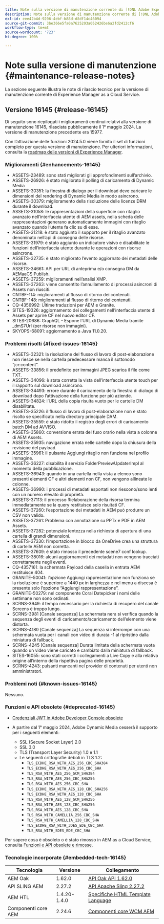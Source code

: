 ```yaml
---
title: Note sulla versione di manutenzione corrente di [!DNL Adobe Experience Manager]  as a Cloud Service.
description: Note sulla versione di manutenzione corrente di [!DNL Adobe Experience Manager]  as a Cloud Service.
exl-id: eee42b4d-9206-4ebf-b88d-d8df14c46094
source-git-commit: 3be366e5fa0a7625203a052426be6a2fd2412cf6
workflow-type: tm+mt
source-wordcount: '723'
ht-degree: 100%

---
```


# Note sulla versione di manutenzione {#maintenance-release-notes}

La sezione seguente illustra le note di rilascio tecnico per la versione di manutenzione corrente di Experience Manager as a Cloud Service.

## Versione 16145 {#release-16145}

Di seguito sono riepilogati i miglioramenti continui relativi alla versione di manutenzione 16145, rilasciata pubblicamente il 1° maggio 2024. La versione di manutenzione precedente era 15977.

Con l’attivazione delle funzioni 2024.5.0 viene fornito il set di funzioni completo per questa versione di manutenzione. Per ulteriori informazioni, consulta la [roadmap delle versioni di Experience Manager](https://experienceleague.adobe.com/it/docs/experience-manager-release-information/aem-release-updates/update-releases-roadmap).

### Miglioramenti {#enhancements-16145}

* ASSETS-23489: sono stati migliorati gli approfondimenti sull’archivio.
* ASSETS-26926: è stato migliorato il polling di caricamento di Dynamic Media
* ASSETS-30351: la finestra di dialogo per il download deve caricare le dimensioni del rendering di Dynamic Media in modo asincrono.
* ASSETS-30379: miglioramento della risoluzione delle licenze DRM durante il download.
* ASSETS-31058: le rappresentazioni della superficie con ritaglio avanzato nell’interfaccia utente di AEM assets, nella scheda delle rappresentazioni generano automaticamente immagini con ritaglio avanzato quando l’utente fa clic su di esse.
* ASSETS-31218: è stato aggiunto il supporto per il ritaglio avanzato denominato nell’api di consegna delle risorse.
* ASSETS-31979: è stato aggiunto un indicatore visivo e disabilitate le funzioni dell’interfaccia utente durante le operazioni con risorse asincrone.
* ASSETS-32735: è stato migliorato l’evento aggiornato dei metadati delle risorse.
* ASSETS-34661: API per URL di anteprima e/o consegna DM da AEMaaCS Publish.
* ASSETS-37259: miglioramenti nell’analisi XMP.
* ASSETS-37263: viene consentito l’annullamento di processi asincroni di Assets non riusciti.
* CNTBF-114: miglioramenti al flusso di ritorno dei contenuti.
* CNTBF-148: miglioramenti al flusso di ritorno dei contenuti.
* CQ-4356992: Ultime traduzioni per AEM e Granite.
* SITES-19326: aggiornamento dei collegamenti nell’interfaccia utente di Assets per aprire CF nel nuovo editor CF.
* SITES-20686: GraphQL - Espone l’URL di Dynamic Media tramite _dmS7Url (per risorse non immagini).
* SKYOPS-68091: aggiornamento a Java 11.0.20.

### Problemi risolti {#fixed-issues-16145}

* ASSETS-32321: la risoluzione del flusso di lavoro di post-elaborazione non riesce se nella cartella predecessore manca il sottonodo “jcr:content”.
* ASSETS-33856: il predefinito per immagini JPEG scarica il file come TXT.
* ASSETS-34096: è stata corretta la vista dell’interfaccia utente touch per il rapporto sul download asincrono.
* ASSETS-34493: errore durante il caricamento della finestra di dialogo di download dopo l’attivazione della funzione per più aziende.
* ASSETS-34824: l’URL della copia risulta vuoto per le cartelle DM disabilitate.
* ASSETS-35226: il flusso di lavoro di post-elaborazione non è stato risolto se specificato nella directory principale DAM.
* ASSETS-35559: è stato ridotto il registro degli errori di caricamento batch DM ad AVVISO.
* ASSETS-35860: conversione errata del fuso orario nella vista a colonne di AEM Assets.
* ASSETS-35935: navigazione errata nelle cartelle dopo la chiusura della revisione del payload.
* ASSETS-35961: il pulsante Aggiungi ritaglio non funziona nel profilo immagine.
* ASSETS-36227: disabilita il servizio FolderPreviewUpdaterImpl al momento della pubblicazione.
* ASSETS-36943: quando in una cartella nella vista a elenco sono presenti elementi CF e altri elementi non CF, non vengono allineate le colonne.
* ASSETS-36990: i processi di metadati esportati non riescono/sono lenti con un numero elevato di proprietà.
* ASSETS-37113: il processo Rielaborazione della risorsa termina immediatamente se la query restituisce solo risultati CF.
* ASSETS-37260: l’esportazione dei metadati in AEM può produrre un CSV non valido.
* ASSETS-37261: Problema con annotazione su PPTx e PDF in AEM Assets.
* ASSETS-37282: potenziale lentezza nella richiesta di apertura di una cartella di grandi dimensioni.
* ASSETS-37330: l’importazione in blocco da OneDrive crea una struttura di cartelle AEM non corretta.
* ASSETS-37609: è stato rimosso il precedente scene7 conf lookup.
* ASSETS-38016: alcuni aggiornamenti dei metadati non vengono tracciati correttamente negli eventi.
* CQ-4357161: la schermata Payload della casella in entrata AEM restituisce 404.
* GRANITE-50041: l’opzione Aggiungi rappresentazione non funziona se la risoluzione è superiore a 1440 px in larghezza e nel menu a discesa è presente solo l’opzione “Aggiungi rappresentazione”.
* GRANITE-50279: nel componente Coral Datepicker i nomi delle settimane non sono ordinati.
* SCRNS-3949: il tempo necessario per la richiesta di recupero del canale Screens è troppo lungo.
* SCRNS-3981 [Canale sequenza] La schermata nera si verifica quando la sequenza degli eventi di caricamento/scaricamento dell’elemento viene distorta.
* SCRNS-4180 [Canale sequenza] La sequenza si interrompe con una schermata vuota per i canali con video di durata -1 al ripristino dalla miniatura di fallback.
* SCRNS-4245 [Canale sequenza] Durata limitata della schermata vuota quando un video viene caricato e cambiato dalla miniatura di fallback.
* SITES-16055: sono stati corretti i collegamenti a Live Copy e alla relativa origine all’interno della rispettiva pagina delle proprietà.
* SCRNS-4243: pulsanti mancanti nel provider di contenuti per utenti non amministratori.

### Problemi noti {#known-issues-16145}

Nessuno.

### Funzioni e API obsolete {#deprecated-16145}

* [Credenziali JWT in Adobe Developer Console obsolete](/help/security/jwt-credentials-deprecation-in-adobe-developer-console.md)

* A partire dal 1° maggio 2024, Adobe Dynamic Media cesserà il supporto per i seguenti elementi:

   * SSL (Secure Socket Layer) 2.0
   * SSL 3.0
   * TLS (Transport Layer Security) 1.0 e 1.1
   * Le seguenti crittografie deboli in TLS 1.2:
      * `TLS_ECDHE_RSA_WITH_AES_256_CBC_SHA384`
      * `TLS_ECDHE_RSA_WITH_AES_256_CBC_SHA`
      * `TLS_RSA_WITH_AES_256_GCM_SHA384`
      * `TLS_RSA_WITH_AES_256_CBC_SHA256`
      * `TLS_RSA_WITH_AES_256_CBC_SHA`
      * `TLS_ECDHE_RSA_WITH_AES_128_CBC_SHA256`
      * `TLS_ECDHE_RSA_WITH_AES_128_CBC_SHA`
      * `TLS_RSA_WITH_AES_128_GCM_SHA256`
      * `TLS_RSA_WITH_AES_128_CBC_SHA256`
      * `TLS_RSA_WITH_AES_128_CBC_SHA`
      * `TLS_RSA_WITH_CAMELLIA_256_CBC_SHA`
      * `TLS_RSA_WITH_CAMELLIA_128_CBC_SHA`
      * `TLS_ECDHE_RSA_WITH_3DES_EDE_CBC_SHA`
      * `TLS_RSA_WITH_SDES_EDE_CBC_SHA`


Per sapere cosa è obsoleto o è stato rimosso in AEM as a Cloud Service, consulta [Funzioni e API obsolete e rimosse](/help/release-notes/deprecated-removed-features.md).

### Tecnologie incorporate {#embedded-tech-16145}

| Tecnologia | Versione | Collegamento |
|---|---|---|
| AEM Oak | 1.62.0 | [API Oak API 1.62.0](https://www.javadoc.io/doc/org.apache.jackrabbit/oak-api/1.62.0/index.html) |
| API SLING AEM | 2.27.2 | [API Apache Sling 2.27.2](https://www.javadoc.io/doc/org.apache.sling/org.apache.sling.api/latest/index.html) |
| AEM HTL | 1.4.20-1.4.0 | [Specifiche HTML Template Language](https://github.com/adobe/htl-spec) |
| Componenti core AEM | 2.24.6 | [Componenti core WCM AEM](https://github.com/adobe/aem-core-wcm-components) |
